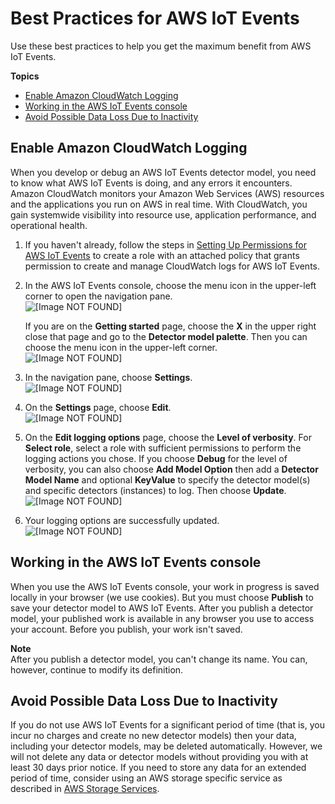 # Best Practices for AWS IoT Events<a name="best-practices"></a>

Use these best practices to help you get the maximum benefit from AWS IoT Events\.

**Topics**
+ [Enable Amazon CloudWatch Logging](#best-practices-cw-logs)
+ [Working in the AWS IoT Events console](#best-practices-console)
+ [Avoid Possible Data Loss Due to Inactivity](#best-practices-inactivity)

## Enable Amazon CloudWatch Logging<a name="best-practices-cw-logs"></a>

When you develop or debug an AWS IoT Events detector model, you need to know what AWS IoT Events is doing, and any errors it encounters\. Amazon CloudWatch monitors your Amazon Web Services \(AWS\) resources and the applications you run on AWS in real time\. With CloudWatch, you gain systemwide visibility into resource use, application performance, and operational health\. 

1. If you haven't already, follow the steps in [Setting Up Permissions for AWS IoT Events](iotevents-start.md#iotevents-permissions) to create a role with an attached policy that grants permission to create and manage CloudWatch logs for AWS IoT Events\.

1. In the AWS IoT Events console, choose the menu icon in the upper\-left corner to open the navigation pane\.  
![\[Image NOT FOUND\]](http://docs.aws.amazon.com/iotevents/latest/developerguide/images/start.png)

   If you are on the **Getting started** page, choose the **X** in the upper right close that page and go to the **Detector model palette**\. Then you can choose the menu icon in the upper\-left corner\.  
![\[Image NOT FOUND\]](http://docs.aws.amazon.com/iotevents/latest/developerguide/images/welcomeX.png)

1. In the navigation pane, choose **Settings**\.  
![\[Image NOT FOUND\]](http://docs.aws.amazon.com/iotevents/latest/developerguide/images/left-nav.png)

1. On the **Settings** page, choose **Edit**\.  
![\[Image NOT FOUND\]](http://docs.aws.amazon.com/iotevents/latest/developerguide/images/settings.png)

1. On the **Edit logging options** page, choose the **Level of verbosity**\. For **Select role**, select a role with sufficient permissions to perform the logging actions you chose\. If you choose **Debug** for the level of verbosity, you can also choose **Add Model Option** then add a **Detector Model Name** and optional **KeyValue** to specify the detector model\(s\) and specific detectors \(instances\) to log\. Then choose **Update**\.  
![\[Image NOT FOUND\]](http://docs.aws.amazon.com/iotevents/latest/developerguide/images/edit-logging-options.png)

1. Your logging options are successfully updated\.  
![\[Image NOT FOUND\]](http://docs.aws.amazon.com/iotevents/latest/developerguide/images/logging-options-updated.png)

## Working in the AWS IoT Events console<a name="best-practices-console"></a>

When you use the AWS IoT Events console, your work in progress is saved locally in your browser \(we use cookies\)\. But you must choose **Publish** to save your detector model to AWS IoT Events\. After you publish a detector model, your published work is available in any browser you use to access your account\. Before you publish, your work isn't saved\. 

**Note**  
After you publish a detector model, you can't change its name\. You can, however, continue to modify its definition\.

## Avoid Possible Data Loss Due to Inactivity<a name="best-practices-inactivity"></a>

If you do not use AWS IoT Events for a significant period of time \(that is, you incur no charges and create no new detector models\) then your data, including your detector models, may be deleted automatically\. However, we will not delete any data or detector models without providing you with at least 30 days prior notice\. If you need to store any data for an extended period of time, consider using an AWS storage specific service as described in [ AWS Storage Services](https://docs.aws.amazon.com/whitepapers/latest/cost-optimization-storage-optimization/aws-storage-services.html)\.